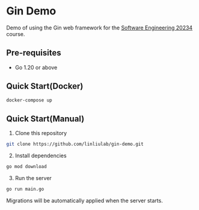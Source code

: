 # Gin Demo

Demo of using the Gin web framework for the [Software Engineering 20234](https://linliulab.github.io/SE-2024/) course.

## Pre-requisites

-   Go 1.20 or above

## Quick Start(Docker)

```bash
docker-compose up
```

## Quick Start(Manual)
1. Clone this repository

```bash
git clone https://github.com/linliulab/gin-demo.git
```

2. Install dependencies

```bash
go mod download
```

3. Run the server

```bash
go run main.go
```

Migrations will be automatically applied when the server starts.
